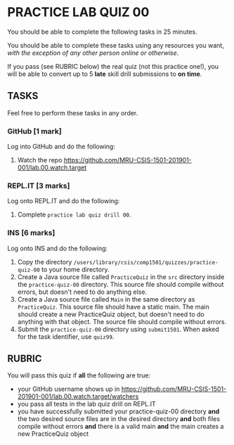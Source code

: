 # PRACTICE LAB QUIZ 00

You should be able to complete the following tasks in 25 minutes.

You should be able to complete these tasks using any resources you want, _with the exception of any other person online or otherwise_.

If you pass (see RUBRIC below) the real quiz (not this practice one!), you will be able to convert up to 5 **late** skill drill submissions to **on time**.

## TASKS

Feel free to perform these tasks in any order.

### GitHub [1 mark]

Log into GitHub and do the following:

1. Watch the repo https://github.com/MRU-CSIS-1501-201901-001/lab.00.watch.target

### REPL<span>.</span>IT [3 marks]

Log onto REPL.IT and do the following:

1. Complete `practice lab quiz drill 00`.

### INS [6 marks]

Log onto INS and do the following:

1. Copy the directory `/users/library/csis/comp1501/quizzes/practice-quiz-00` to your home directory.
1. Create a Java source file called `PracticeQuiz` in the `src` directory inside the `practice-quiz-00` directory. This source file should compile without errors, but doesn't need to do anything else.
1. Create a Java source file called `Main` in the same directory as `PracticeQuiz`. This source file should have a static main. The main should create a new PracticeQuiz object, but doesn't need to do anything with that object. The source file should compile without errors.
1. Submit the `practice-quiz-00` directory using `submit1501`. When asked for the task identifier, use `quiz99`.

## RUBRIC

You will pass this quiz if **all** the following are true:

- your GitHub username shows up in https://github.com/MRU-CSIS-1501-201901-001/lab.00.watch.target/watchers
- you pass all tests in the lab quiz drill on REPL<span>.</span>IT
- you have successfully submitted your practice-quiz-00 directory **and** the two desired source files are in the desired directory **and** both files compile without errors **and** there is a valid main **and** the main creates a new PracticeQuiz object
